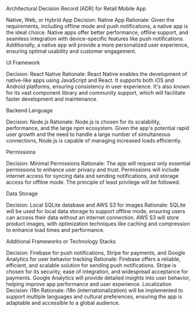 Architectural Decision Record (ADR) for Retail Mobile App 

Native, Web, or Hybrid App 
Decision: Native App 
Rationale: Given the requirements, including offline mode and push notifications, a native app is the ideal choice. Native apps offer better performance, offline support, and seamless integration with device-specific features like push notifications. Additionally, a native app will provide a more personalized user experience, ensuring optimal usability and customer engagement. 

UI Framework

Decision: React Native 
Rationale: React Native enables the development of native-like apps using JavaScript and React. It supports both iOS and Android platforms, ensuring consistency in user experience. It's also known for its vast component library and community support, which will facilitate faster development and maintenance. 

Backend Language 

Decision: Node.js 
Rationale: Node.js is chosen for its scalability, performance, and the large npm ecosystem. Given the app's potential rapid user growth and the need to handle a large number of simultaneous connections, Node.js is capable of managing increased loads efficiently. 

Permissions 

Decision: Minimal Permissions 
Rationale: The app will request only essential permissions to enhance user privacy and trust. Permissions will include internet access for syncing data and sending notifications, and storage access for offline mode. The principle of least privilege will be followed. 

Data Storage 

Decision: Local SQLite database and AWS S3 for images 
Rationale: SQLite will be used for local data storage to support offline mode, ensuring users can access their data without an internet connection. AWS S3 will store product images, with optimization techniques like caching and compression to enhance load times and performance. 

Additional Frameworks or Technology Stacks 

Decision: Firebase for push notifications, Stripe for payments, and Google Analytics for user behavior tracking 
Rationale: Firebase offers a reliable, efficient, and scalable solution for sending push notifications. Stripe is chosen for its security, ease of integration, and widespread acceptance for payments. Google Analytics will provide detailed insights into user behavior, helping improve app performance and user experience. Localization Decision: i18n Rationale: i18n (internationalization) will be implemented to support multiple languages and cultural preferences, ensuring the app is adaptable and accessible to a global audience.

